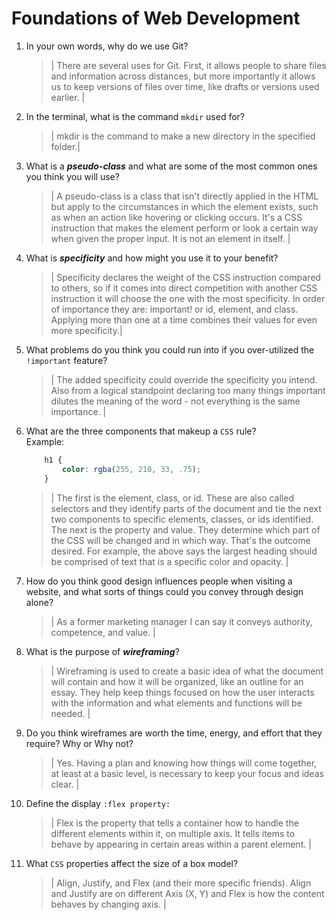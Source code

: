 # Foundations of Web Development
01. In your own words, why do we use Git?
    > | There are several uses for Git. First, it allows people to share files and information across distances, but more importantly it allows us to keep versions of files over time, like drafts or versions used earlier. |

02. In the terminal, what is the command `mkdir` used for?
    > | mkdir is the command to make a new directory in the specified folder.|

03. What is a ***pseudo-class*** and what are some of the most common ones you think you will use?
    > | A pseudo-class is a class that isn't directly applied in the HTML but apply to the circumstances in which the element exists, such as when an action like hovering or clicking occurs.  It's a CSS instruction that makes the element perform or look a certain way when given the proper input. It is not an element in itself. |

04. What is ***specificity*** and how might you use it to your benefit?
    > | Specificity declares the weight of the CSS instruction compared to others, so if it comes into direct competition with another CSS instruction it will choose the one with the most specificity. In order of importance they are: important! or id, element, and class. Applying more than one at a time combines their values for even more specificity.|

05. What problems do you think you could run into if you over-utilized the `!important` feature?
    > | The added specificity could override the specificity you intend.  Also from a logical standpoint declaring too many things important dilutes the meaning of the word - not everything is the same importance. |

06. What are the three components that makeup a `CSS` rule? <br> Example:

    ```css
        h1 {
            color: rgba(255, 210, 33, .75);
        }
    ```

    > | The first is the element, class, or id. These are also called selectors and they identify parts of the document and tie the next two components to specific elements, classes, or ids identified. The next is the property and value. They determine which part of the CSS will be changed and in which way.  That's the outcome desired.  For example, the above says the largest heading should be comprised of text that is a specific color and opacity. |

07. How do you think good design influences people when visiting a website, and what sorts of things could you convey through design alone?
    > | As a former marketing manager I can say it conveys authority, competence, and value. |

08. What is the purpose of ***wireframing***?
    > | Wireframing is used to create a basic idea of what the document will contain and how it will be organized, like an outline for an essay. They help keep things focused on how the user interacts with the information and what elements and functions will be needed. |

09. Do you think wireframes are worth the time, energy, and effort that they require? Why or Why not?
    > | Yes. Having a plan and knowing how things will come together, at least at a basic level, is necessary to keep your focus and ideas clear. |

10. Define the display `:flex property:`
    > | Flex is the property that tells a container how to handle the different elements within it, on multiple axis. It tells items to behave by appearing in certain areas within a parent element. |

11. What `CSS` properties affect the size of a box model?
    > | Align, Justify, and Flex (and their more specific friends). Align and Justify are on different Axis (X, Y) and Flex is how the content behaves by changing axis. |
